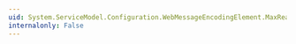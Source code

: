 ```yaml
---
uid: System.ServiceModel.Configuration.WebMessageEncodingElement.MaxReadPoolSize
internalonly: False
---
```

